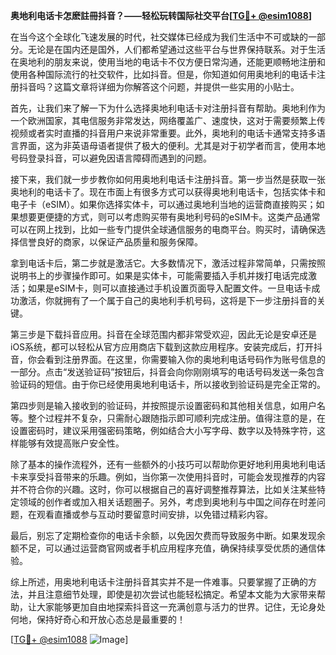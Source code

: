 **奥地利电话卡怎麽註冊抖音？——轻松玩转国际社交平台[[TG💪+ @esim1088](https://t.me/s/esim1088)]**

在当今这个全球化飞速发展的时代，社交媒体已经成为我们生活中不可或缺的一部分。无论是在国内还是国外，人们都希望通过这些平台与世界保持联系。对于生活在奥地利的朋友来说，使用当地的电话卡不仅方便日常沟通，还能更顺畅地注册和使用各种国际流行的社交软件，比如抖音。但是，你知道如何用奥地利的电话卡注册抖音吗？这篇文章将详细为你解答这个问题，并提供一些实用的小贴士。

首先，让我们来了解一下为什么选择奥地利电话卡对注册抖音有帮助。奥地利作为一个欧洲国家，其电信服务非常发达，网络覆盖广、速度快，这对于需要频繁上传视频或者实时直播的抖音用户来说非常重要。此外，奥地利的电话卡通常支持多语言界面，这为非英语母语者提供了极大的便利。尤其是对于初学者而言，使用本地号码登录抖音，可以避免因语言障碍而遇到的问题。

接下来，我们就一步步教你如何用奥地利电话卡注册抖音。第一步当然是获取一张奥地利的电话卡了。现在市面上有很多方式可以获得奥地利电话卡，包括实体卡和电子卡（eSIM）。如果你选择实体卡，可以通过奥地利当地的运营商直接购买；如果想要更便捷的方式，则可以考虑购买带有奥地利号码的eSIM卡。这类产品通常可以在网上找到，比如一些专门提供全球通信服务的电商平台。购买时，请确保选择信誉良好的商家，以保证产品质量和服务保障。

拿到电话卡后，第二步就是激活它。大多数情况下，激活过程非常简单，只需按照说明书上的步骤操作即可。如果是实体卡，可能需要插入手机并拨打电话完成激活；如果是eSIM卡，则可以直接通过手机设置页面导入配置文件。一旦电话卡成功激活，你就拥有了一个属于自己的奥地利手机号码，这将是下一步注册抖音的关键。

第三步是下载抖音应用。抖音在全球范围内都非常受欢迎，因此无论是安卓还是iOS系统，都可以轻松从官方应用商店下载到这款应用程序。安装完成后，打开抖音，你会看到注册界面。在这里，你需要输入你的奥地利电话号码作为账号信息的一部分。点击“发送验证码”按钮后，抖音会向你刚刚填写的电话号码发送一条包含验证码的短信。由于你已经使用奥地利电话卡，所以接收到验证码是完全正常的。

第四步则是输入接收到的验证码，并按照提示设置密码和其他相关信息，如用户名等。整个过程并不复杂，只需耐心跟随指示即可顺利完成注册。值得注意的是，在设置密码时，建议采用强密码策略，例如结合大小写字母、数字以及特殊字符，这样能够有效提高账户安全性。

除了基本的操作流程外，还有一些额外的小技巧可以帮助你更好地利用奥地利电话卡来享受抖音带来的乐趣。例如，当你第一次使用抖音时，可能会发现推荐的内容并不符合你的兴趣。这时，你可以根据自己的喜好调整推荐算法，比如关注某些特定领域的创作者或加入相关话题圈子。另外，考虑到奥地利与中国之间存在时差问题，在观看直播或参与互动时要留意时间安排，以免错过精彩内容。

最后，别忘了定期检查你的电话卡余额，以免因欠费而导致服务中断。如果发现余额不足，可以通过运营商官网或者手机应用程序充值，确保持续享受优质的通信体验。

综上所述，用奥地利电话卡注册抖音其实并不是一件难事。只要掌握了正确的方法，并且注意细节处理，即使是初次尝试也能轻松搞定。希望本文能为大家带来帮助，让大家能够更加自由地探索抖音这一充满创意与活力的世界。记住，无论身处何地，保持好奇心和开放心态总是最重要的！

[[TG💪+ @esim1088](https://t.me/s/esim1088) ![Image](https://i.postimg.cc/4NQfJmqS/Snipaste-2025-05-13-00-14-12.png)]